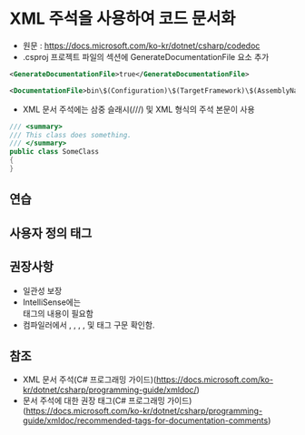 # XML 주석을 사용하여 코드 문서화
* 원문 : https://docs.microsoft.com/ko-kr/dotnet/csharp/codedoc
*  .csproj 프로젝트 파일의 <PropertyGroup> 섹션에 GenerateDocumentationFile 요소 추가
```XML
<GenerateDocumentationFile>true</GenerateDocumentationFile>

<DocumentationFile>bin\$(Configuration)\$(TargetFramework)\$(AssemblyName).xml</DocumentationFile>
```

* XML 문서 주석에는 삼중 슬래시(///) 및 XML 형식의 주석 본문이 사용
```C#
/// <summary>
/// This class does something.
/// </summary>
public class SomeClass
{
}
```

## 연습

### <summary>

### <remarks>

### <returns>

### <value>

### <example>

### <para>

### <c>

### <exception>

### <see>

### <seealso>

### <param>

### <typeparam>

### <paramref>

### <typeparamref>

### <list>

### <inheritdoc>

### <include>

## 사용자 정의 태그

## 권장사항
* 일관성 보장
* IntelliSense에는 <summary> 태그의 내용이 필요함
* 컴파일러에서 <exception>, <include>, <param>, <see>, <seealso> 및 <typeparam> 태그 구문 확인함.

## 참조
* XML 문서 주석(C# 프로그래밍 가이드)(https://docs.microsoft.com/ko-kr/dotnet/csharp/programming-guide/xmldoc/)
* 문서 주석에 대한 권장 태그(C# 프로그래밍 가이드)(https://docs.microsoft.com/ko-kr/dotnet/csharp/programming-guide/xmldoc/recommended-tags-for-documentation-comments)
